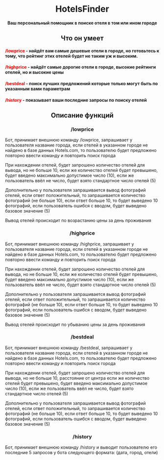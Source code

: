 <h1 align="center">HotelsFinder </h1>
<h4 align="center">Ваш персональный помощник в поиске отеля в том или ином городе</h4>

<h2 align="center"> Что он умеет </h2>

 <h4><font color=red>/lowprice</font> - найдёт вам самые дешевые отели в городе, но готовьтесь к тому, что рейтинг  этих отелей будет не таким уж и высоким.</h4>
<h4><font color=red>/highprice</font> - найдёт самые дорогие отели в городе, высокие рейтинги отелей, но и высокие цены</h4>

<h4><font color=red>/bestdeal</font> - поиск лучших предложений которые только могут быть по указанным вами параметрам </h4>

<h4><font color=red>/history</font> - показывает ваши последние запросы по поиску отелей</h4>


<h2 align="center"> Описание функций</h2>
<h3 align="center"> /lowprice </h3>
Бот, принимает внешнюю команду /lowprice, запрашивает у пользователя название города, если отелей в указанном городе не найдено в базе данных Hotels.com, то пользователю будет предложено повторно ввести команду и повторить поиск города

При нахождении отелей, будет запрошено количество отелей для вывода, но не больше 10, если же количество отелей будет превышено, будет введено максимально допустимое число (10), если же пользователь ввёл не число, будет взято стандартное число отелей (5)

Дополнительно у пользователя запрашивается вывод фотографий отелей, если ответ положительный, то запрашивается количество фотографий (не больше 10), если ответ больше 10, то будет выведено 10 фотографий, если пользователь ошибся с вводом, будет выведено базовое значение (5)

Вывод отелей происходит по возрастанию цены за день проживания

<h3 align="center"> /highprice </h3>
Бот, принимает внешнюю команду /highprice, запрашивает у пользователя название города, если отелей в указанном городе не найдено в базе данных Hotels.com, то пользователю будет предложено повторно ввести команду и повторить поиск города

При нахождении отелей, будет запрошено количество отелей для вывода, но не больше 10, если же количество отелей будет превышено, будет введено максимально допустимое число (10), если же пользователь ввёл не число, будет взято стандартное число отелей (5)

Дополнительно у пользователя запрашивается вывод фотографий отелей, если ответ положительный, то запрашивается количество фотографий (не больше 10), если ответ больше 10, то будет выведено 10 фотографий, если пользователь ошибся с вводом, будет выведено базовое значение (5)

Вывод отелей происходит по убыванию цены за день проживания

<h3 align="center"> /bestdeal </h3>
Бот, принимает внешнюю команду /bestdeal, запрашивает у пользователя название города, если отелей в указанном городе не найдено в базе данных Hotels.com, то пользователю будет предложено повторно ввести команду и повторить поиск города

При нахождении отелей, будет запрошено количество отелей для вывода, но не больше 10, расстояние от центра  если же количество отелей будет превышено, будет введено максимально допустимое число (10), если же пользователь ввёл не число, будет взято стандартное число отелей (5)

Дополнительно у пользователя запрашивается вывод фотографий отелей, если ответ положительный, то запрашивается количество фотографий (не больше 10), если ответ больше 10, то будет выведено 10 фотографий, если пользователь ошибся с вводом, будет выведено базовое значение (5)

<h3 align="center"> /history </h3>
Бот, принимает внешнюю команду /history и выводит пользователю его последние 5 запросов у бота следующего формата: (дата, город, отели)